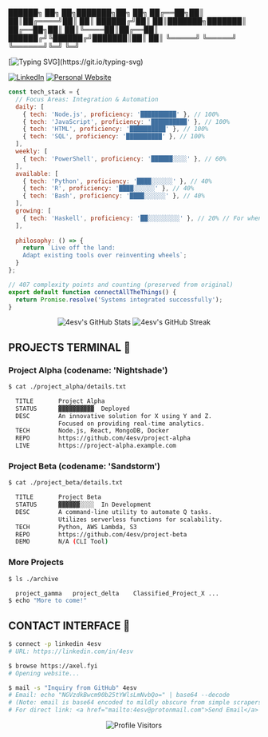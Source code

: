 ██████╗ ██╗   ██╗███████╗██╗  ██╗
██╔══██╗██║   ██║██╔════╝██║  ██║
██████╔╝██║   ██║███████╗███████║
██╔══██╗██║   ██║╚════██║██╔══██║
██████╔╝╚██████╔╝███████║██║  ██║
╚═════╝  ╚═════╝ ╚══════╝╚═╝  ╚═╝

[![Typing SVG](https://readme-typing-svg.herokuapp.com?font=Courier+New&color=00FF00&lines=Connecting+Systems...;Automating+Workflows...;Crafting+Solutions...;Living+off+the+Land...)](https://git.io/typing-svg)

<p align="left">
  <a href="https://linkedin.com/in/4esv" target="_blank"><img src="https://img.shields.io/badge/LinkedIn-4esv-0077B5?style=for-the-badge&logo=linkedin&logoColor=white&color=00FF00&labelColor=000000" alt="LinkedIn"/></a>
  <a href="https://axel.fyi" target="_blank"><img src="https://img.shields.io/badge/Website-axel.fyi-FFB000?style=for-the-badge&logo=firefoxbrowser&logoColor=white&color=FFB000&labelColor=000000" alt="Personal Website"/></a>
  <!-- Add other badges here if applicable -->
</p>

```javascript
const tech_stack = {
  // Focus Areas: Integration & Automation
  daily: [
    { tech: 'Node.js', proficiency: '██████████' }, // 100%
    { tech: 'JavaScript', proficiency: '██████████' }, // 100%
    { tech: 'HTML', proficiency: '██████████' }, // 100%
    { tech: 'SQL', proficiency: '██████████' }, // 100%
  ],
  weekly: [
    { tech: 'PowerShell', proficiency: '██████░░░░' }, // 60%
  ],
  available: [
    { tech: 'Python', proficiency: '████░░░░░░' }, // 40%
    { tech: 'R', proficiency: '████░░░░░░' }, // 40%
    { tech: 'Bash', proficiency: '████░░░░░░' }, // 40%
  ],
  growing: [
    { tech: 'Haskell', proficiency: '██░░░░░░░░░' }, // 20% // For when normal complexity isn't enough
  ],
  
  philosophy: () => {
    return `Live off the land:
    Adapt existing tools over reinventing wheels`;
  }
};

// 407 complexity points and counting (preserved from original)
export default function connectAllTheThings() {
  return Promise.resolve('Systems integrated successfully');
}
```

<p align="center">
  <img src="https://github-readme-stats.vercel.app/api?username=4esv&show_icons=true&theme=transparent&icon_color=00FF00&text_color=00FF00&bg_color=000000&border_color=30363d&hide_title=true" alt="4esv's GitHub Stats" />
  <img src="https://github-readme-streak-stats.herokuapp.com/?user=4esv&theme=dark&border_radius=5&background=000000&border=30363d&stroke=00FF00&ring=FFB000&fire=FFB000&currStreakNum=00FF00&sideNums=00FF00&sideLabels=00FF00&dates=00FF00&hide_border=true" alt="4esv's GitHub Streak" />
</p>

## PROJECTS TERMINAL 📂

### Project Alpha (codename: 'Nightshade')
```bash
$ cat ./project_alpha/details.txt

  TITLE       Project Alpha
  STATUS      ▓▓▓▓▓▓▓▓▓▓  Deployed
  DESC        An innovative solution for X using Y and Z.
              Focused on providing real-time analytics.
  TECH        Node.js, React, MongoDB, Docker
  REPO        https://github.com/4esv/project-alpha
  LIVE        https://project-alpha.example.com
```

### Project Beta (codename: 'Sandstorm')
```bash
$ cat ./project_beta/details.txt

  TITLE       Project Beta
  STATUS      ▓▓▓▓▓▓░░░░  In Development
  DESC        A command-line utility to automate Q tasks.
              Utilizes serverless functions for scalability.
  TECH        Python, AWS Lambda, S3
  REPO        https://github.com/4esv/project-beta
  DEMO        N/A (CLI Tool)
```

### More Projects
```bash
$ ls ./archive

  project_gamma   project_delta    Classified_Project_X ...
$ echo "More to come!"
```

## CONTACT INTERFACE 📡
```bash
$ connect -p linkedin 4esv
# URL: https://linkedin.com/in/4esv

$ browse https://axel.fyi
# Opening website...

$ mail -s "Inquiry from GitHub" 4esv
# Email: echo "NGVzdkBwcm90b25tYWlsLmNvbQo=" | base64 --decode
# (Note: email is base64 encoded to mildly obscure from simple scrapers, 4esv can replace this)
# For direct link: <a href="mailto:4esv@protonmail.com">Send Email</a>
```

<p align="center">
  <img src="https://komarev.com/ghpvc/?username=4esv&label=Visitors&color=00FF00&style=flat-square&logo=terminal" alt="Profile Visitors"/>
</p>






